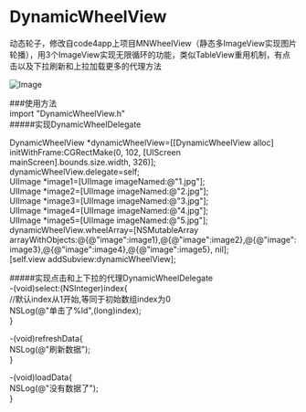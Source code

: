 # DynamicWheelView
动态轮子，修改自code4app上项目MNWheelView（静态多ImageView实现图片轮播），用3个ImageView实现无限循环的功能，类似TableView重用机制，有点击以及下拉刷新和上拉加载更多的代理方法

![Image](/2AA67A66-7EFF-40E3-B917-888EB9469492.png)

###使用方法  
import "DynamicWheelView.h"   
#####实现DynamicWheelDelegate   

DynamicWheelView *dynamicWheelView=[[DynamicWheelView alloc] initWithFrame:CGRectMake(0, 102, [UIScreen mainScreen].bounds.size.width, 326)];  
dynamicWheelView.delegate=self;  
UIImage *image1=[UIImage imageNamed:@"1.jpg"];  
UIImage *image2=[UIImage imageNamed:@"2.jpg"];  
UIImage *image3=[UIImage imageNamed:@"3.jpg"];  
UIImage *image4=[UIImage imageNamed:@"4.jpg"];  
UIImage *image5=[UIImage imageNamed:@"5.jpg"];  
dynamicWheelView.wheelArray=[NSMutableArray arrayWithObjects:@{@"image":image1},@{@"image":image2},@{@"image":image3},@{@"image":image4},@{@"image":image5}, nil];  
[self.view addSubview:dynamicWheelView];  
  
#####实现点击和上下拉的代理DynamicWheelDelegate  
-(void)select:(NSInteger)index{  
    //默认index从1开始,等同于初始数组index为0  
    NSLog(@"单击了%ld",(long)index);  
}  
  
-(void)refreshData{  
    NSLog(@"刷新数据");  
}  
  
-(void)loadData{  
    NSLog(@"没有数据了");  
}  

